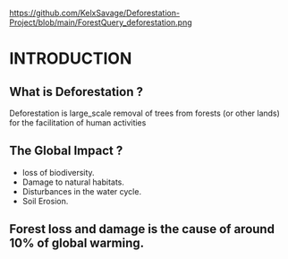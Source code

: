 https://github.com/KelxSavage/Deforestation-Project/blob/main/ForestQuery_deforestation.png
# INTRODUCTION
## What is Deforestation ?
Deforestation is large_scale removal of trees from forests (or other lands) for the facilitation of human activities

## The Global Impact ?
* loss of biodiversity.
* Damage to natural habitats.
* Disturbances in the water cycle.
* Soil Erosion.

## Forest loss and damage is the cause of around 10% of global warming.

